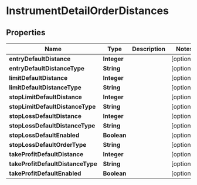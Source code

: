 # InstrumentDetailOrderDistances

## Properties
Name | Type | Description | Notes
------------ | ------------- | ------------- | -------------
**entryDefaultDistance** | **Integer** |  |  [optional]
**entryDefaultDistanceType** | **String** |  |  [optional]
**limitDefaultDistance** | **Integer** |  |  [optional]
**limitDefaultDistanceType** | **String** |  |  [optional]
**stopLimitDefaultDistance** | **Integer** |  |  [optional]
**stopLimitDefaultDistanceType** | **String** |  |  [optional]
**stopLossDefaultDistance** | **Integer** |  |  [optional]
**stopLossDefaultDistanceType** | **String** |  |  [optional]
**stopLossDefaultEnabled** | **Boolean** |  |  [optional]
**stopLossDefaultOrderType** | **String** |  |  [optional]
**takeProfitDefaultDistance** | **Integer** |  |  [optional]
**takeProfitDefaultDistanceType** | **String** |  |  [optional]
**takeProfitDefaultEnabled** | **Boolean** |  |  [optional]
